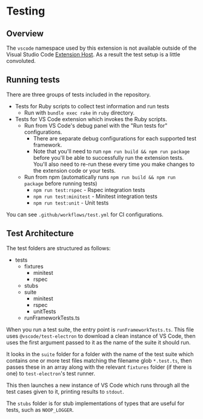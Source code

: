 # Testing

## Overview

The `vscode` namespace used by this extension is not available outside of the Visual Studio Code [Extension Host](https://code.visualstudio.com/api/advanced-topics/extension-host "Visual Studio Code API docs"). As a result the test setup is a little convoluted.

## Running tests

There are three groups of tests included in the repository.

- Tests for Ruby scripts to collect test information and run tests
  - Run with `bundle exec rake` in `ruby` directory.
- Tests for VS Code extension which invokes the Ruby scripts.
  - Run from VS Code's debug panel with the "Run tests for" configurations.
    - There are separate debug configurations for each supported test framework.
    - Note that you'll need to run `npm run build && npm run package` before you'll be able to successfully run the extension tests. You'll also need to re-run these every time you make changes to the extension code or your tests.
  - Run from npm (automatically runs `npm run build && npm run package` before running tests)
    - `npm run test:rspec` - Rspec integration tests
    - `npm run test:minitest` - Minitest integration tests
    - `npm run test:unit` - Unit tests

You can see `.github/workflows/test.yml` for CI configurations.

## Test Architecture

The test folders are structured as follows:

- tests
  - fixtures
    - minitest
    - rspec
  - stubs
  - suite
    - minitest
    - rspec
    - unitTests
  - runFrameworkTests.ts

When you run a test suite, the entry point is `runFrameworkTests.ts`. This file uses `@vscode/test-electron` to download a clean instance of VS Code, then uses the first argument passed to it as the name of the suite it should run.

It looks in the `suite` folder for a folder with the name of the test suite which contains one or more test files matching the filename glob `*.test.ts`, then passes these in an array along with the relevant `fixtures` folder (if there is one) to `test-electron`'s test runner.

This then launches a new instance of VS Code which runs through all the test cases given to it, printing results to `stdout`.

The `stubs` folder is for stub implementations of types that are useful for tests, such as `NOOP_LOGGER`.
